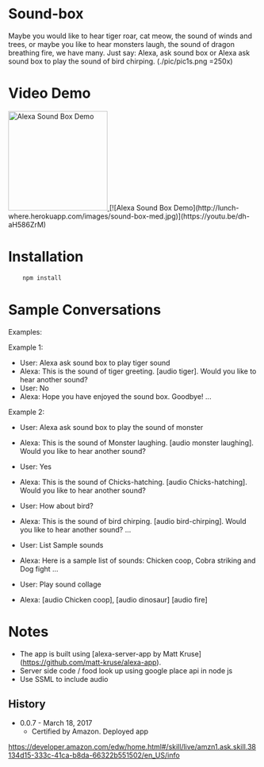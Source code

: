 # Sound-box
Maybe you would like to hear tiger roar, cat meow, the sound of winds and trees, or maybe you like to hear monsters laugh, the sound of dragon breathing fire, we have many. Just say: Alexa, ask sound box or Alexa ask sound box to play the sound of bird chirping.
(./pic/pic1s.png =250x)
# Video Demo
<a href="https://youtu.be/dh-aH586ZrM">
<img src="http://lunch-where.herokuapp.com/images/sound-box-med.jpg" alt="Alexa Sound Box Demo" style="width: 200px;"/>
</a>
[![Alexa Sound Box Demo](http://lunch-where.herokuapp.com/images/sound-box-med.jpg)](https://youtu.be/dh-aH586ZrM)

# Installation

```bash
	npm install
```

# Sample Conversations
>

 Examples:
 

 Example 1:
 
 * User: Alexa ask sound box to play tiger sound
 * Alexa: This is the sound of tiger greeting. [audio tiger]. Would you like to hear another sound?
 * User: No
 * Alexa: Hope you have enjoyed the sound box. Goodbye!
 ...


 Example 2:
 
 * User: Alexa ask sound box to play the sound of monster
 * Alexa: This is the sound of Monster laughing. [audio monster laughing]. Would you like to hear another sound?
 * User: Yes
 * Alexa: This is the sound of Chicks-hatching. [audio Chicks-hatching]. Would you like to hear another sound?
 * User: How about bird?
 * Alexa: This is the sound of bird chirping. [audio bird-chirping]. Would you like to hear another sound?
 ...

 * User: List Sample sounds
 * Alexa: Here is a sample list of sounds: Chicken coop, Cobra striking and Dog fight
 ...

 * User: Play sound collage
 * Alexa: [audio Chicken coop], [audio dinosaur] [audio fire]

 # Notes

 - The app is built using [alexa-server-app by Matt Kruse] (https://github.com/matt-kruse/alexa-app).
 - Server side code / food look up using google place api in node js
 - Use SSML to include audio


## History

- 0.0.7 - March 18, 2017
  - Certified by Amazon. Deployed app

https://developer.amazon.com/edw/home.html#/skill/live/amzn1.ask.skill.38134d15-333c-41ca-b8da-66322b551502/en_US/info
